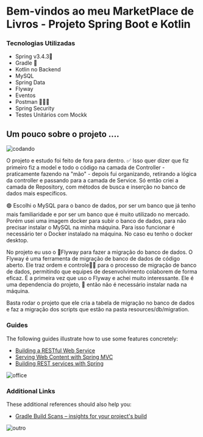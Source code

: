 # Bem-vindos ao meu MarketPlace de Livros - Projeto Spring Boot e Kotlin

### Tecnologias Utilizadas

* Spring v3.4.3👢
* Gradle 🐘
* Kotlin no Backend
* MySQL
* Spring Data
* Flyway
* Eventos
* Postman 👩🏼‍🚀
* Spring Security
* Testes Unitários com Mockk

## Um pouco sobre o projeto ....

![codando](https://pixeljoint.com/files/icons/full/desktopoverlay.gif)

O projeto e estudo foi feito de fora para dentro.  ✅
Isso quer dizer que fiz primeiro fiz a model e todo o código na camada de Controller - praticamente fazendo na "mão" - depois fui organizando, retirando a lógica da controller e passando para a camada de Service.
Só então criei a camada de Repository, com métodos de busca e inserção no banco de dados mais específicos.

🟢 Escolhi o MySQL para o banco de dados, por ser um banco que já tenho mais familiaridade e por ser um banco que é muito utilizado no mercado. Porém usei uma imagem docker para subir o banco de dados, para não precisar instalar o MySQL na minha máquina.
Para isso funcionar é necessário ter o Docker instalado na máquina. No caso eu tenho o docker desktop.

No projeto eu uso o 📔Flyway para fazer a migração do banco de dados. O Flyway é uma ferramenta de migração de banco de dados de código aberto. 
Ele traz ordem e controle😮‍💨 para o processo de migração de banco de dados, permitindo que equipes de desenvolvimento colaborem de forma eficaz. É a primeira vez que uso o Flyway e achei muito interessante.
Ele é uma dependencia do projeto, 🐌 então não é necessário instalar nada na máquina. 

Basta rodar o projeto que ele cria a tabela de migração no banco de dados e faz a migração dos scripts que estão na pasta resources/db/migration.



### Guides

The following guides illustrate how to use some features concretely:

* [Building a RESTful Web Service](https://spring.io/guides/gs/rest-service/)
* [Serving Web Content with Spring MVC](https://spring.io/guides/gs/serving-web-content/)
* [Building REST services with Spring](https://spring.io/guides/tutorials/rest/)




![office](https://miro.medium.com/v2/resize:fit:2000/0*eIhVp0KXrXSSHORN.gif)


### Additional Links

These additional references should also help you:

* [Gradle Build Scans – insights for your project's build](https://scans.gradle.com#gradle)

![outro](https://media.tenor.com/IOrCj35JmewAAAAi/flossing-astronaut.gif)